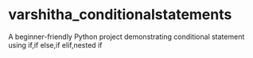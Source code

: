 # varshitha_conditionalstatements
A beginner-friendly Python project demonstrating conditional statement using if,if else,if elif,nested if
